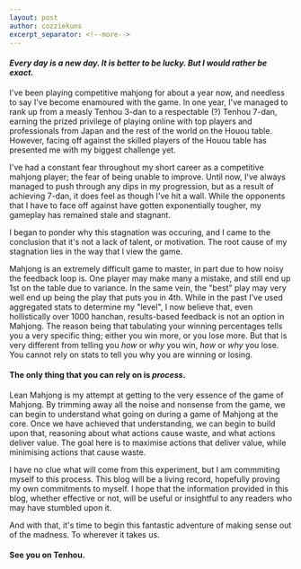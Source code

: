 ```yaml
---
layout: post
author: cozziekuns
excerpt_separator: <!--more-->
---
```


#### *Every day is a new day. It is better to be lucky. But I would rather be exact.*

I've been playing competitive mahjong for about a year now, and needless to say 
I've become enamoured with the game. In one year, I've managed to rank up from
a measly Tenhou 3-dan to a respectable (?) Tenhou 7-dan, earning the prized 
privilege of playing online with top players and professionals from Japan and the
rest of the world on the Houou table. However, facing off against the skilled 
players of the Houou table has presented me with my biggest challenge yet.

I've had a constant fear throughout my short career as a competitive mahjong 
player; the fear of being unable to improve. Until now, I've always managed to 
push through any dips in my progression, but as a result of achieving 7-dan, 
it does feel as though I've hit a wall. While the opponents that I have to face
off against have gotten exponentially tougher, my gameplay has remained stale 
and stagnant.

I began to ponder why this stagnation was occuring, and I came to the conclusion
that it's not a lack of talent, or motivation. The root cause of my stagnation 
lies in the way that I view the game. 

Mahjong is an extremely difficult game to master, in part due to how noisy the
feedback loop is. One player may make many a mistake, and still end up 1st on 
the table due to variance. In the same vein, the "best" play may very well
end up being the play that puts you in 4th. While in the past I've used aggregated
stats to determine my "level", I now believe that, even hollistically over 1000 
hanchan, results-based feedback is not an option in Mahjong. The reason being that
tabulating your winning percentages tells you a very specific thing; either
you win more, or you lose more. But that is very different from telling you
*how* or *why* you win, *how* or *why* you lose. You cannot rely on stats to 
tell you why you are winning or losing.

#### The only thing that you can rely on is *process*.

<!-- more -->

Lean Mahjong is my attempt at getting to the very essence of the game of Mahjong.
By trimming away all the noise and nonsense from the game, we can begin to 
understand what going on during a game of Mahjong at the core. Once we have achieved 
that understanding, we can begin to build upon that, reasoning about what actions 
cause waste, and what actions deliver value. The goal here is to maximise actions 
that deliver value, while minimising actions that cause waste.

I have no clue what will come from this experiment, but I am commmiting myself to
this process. This blog will be a living record, hopefully proving my own commitments 
to myself. I hope that the information provided in this blog, whether effective or
not, will be useful or insightful to any readers who may have stumbled upon it. 

And with that, it's time to begin this fantastic adventure of making sense out of the 
madness. To wherever it takes us.

#### See you on Tenhou.
